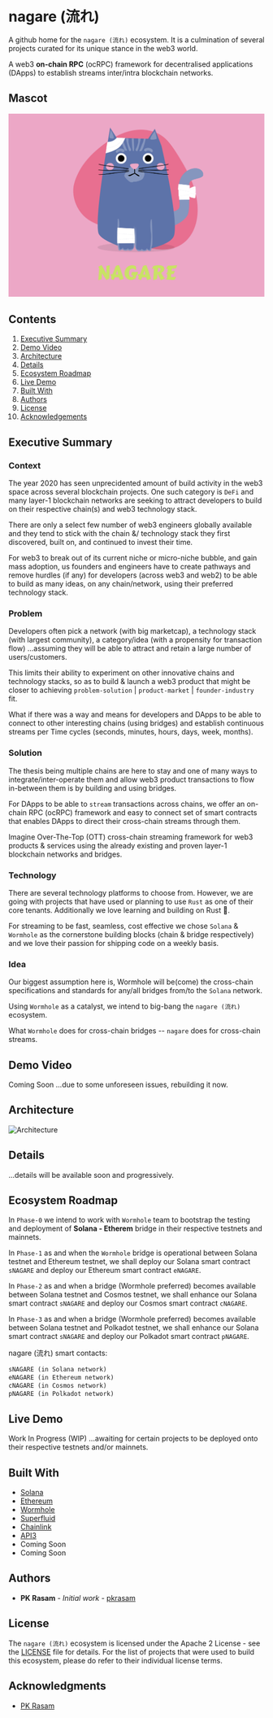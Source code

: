 # nagare (流れ)

A github home for the `nagare (流れ)` ecosystem. It is a culmination of several projects curated for its unique stance in the web3 world.

A web3 **on-chain RPC** (ocRPC) framework for decentralised applications (DApps) to establish streams inter/intra blockchain networks.

## Mascot

![Mascot](images/nagare-mascot-00.png)

## Contents

1. [Executive Summary](#executive-summary)
1. [Demo Video](#demo-video)
1. [Architecture](#architecture)
1. [Details](#details)
1. [Ecosystem Roadmap](#ecosystem-roadmap)
1. [Live Demo](#live-demo)
1. [Built With](#built-with)
1. [Authors](#authors)
1. [License](#license)
1. [Acknowledgements](#acknowledgements)

## Executive Summary

### Context

The year 2020 has seen unprecidented amount of build activity in the web3 space across several blockchain projects. One such category is `DeFi` and many layer-1 blockchain networks are seeking to attract developers to build on their respective chain(s) and web3 technology stack.

There are only a select few number of web3 engineers globally available and they tend to stick with the chain &/ technology stack they first discovered, built on, and continued to invest their time.

For web3 to break out of its current niche or micro-niche bubble, and gain mass adoption, us founders and engineers have to create pathways and remove hurdles (if any) for developers (across web3 and web2) to be able to build as many ideas, on any chain/network, using their preferred technology stack.

### Problem

Developers often pick a network (with big marketcap), a technology stack (with largest community), a category/idea (with a propensity for transaction flow) ...assuming they will be able to attract and retain a large number of users/customers.

This limits their ability to experiment on other innovative chains and technology stacks, so as to build & launch a web3 product that might be closer to achieving `problem-solution` | `product-market` | `founder-industry` fit.

What if there was a way and means for developers and DApps to be able to connect to other interesting chains (using bridges) and establish continuous streams per Time cycles (seconds, minutes, hours, days, week, months).

### Solution

The thesis being multiple chains are here to stay and one of many ways to integrate/inter-operate them and allow web3 product transactions to flow in-between them is by building and using bridges.

For DApps to be able to `stream` transactions across chains, we offer an on-chain RPC (ocRPC) framework and easy to connect set of smart contracts that enables DApps to direct their cross-chain streams through them.

Imagine Over-The-Top (OTT) cross-chain streaming framework for web3 products & services using the already existing and proven layer-1 blockchain networks and bridges.

### Technology

There are several technology platforms to choose from. However, we are going with projects that have used or planning to use `Rust` as one of their core tenants. Additionally we love learning and building on Rust 🦀.

For streaming to be fast, seamless, cost effective we chose `Solana` & `Wormhole` as the cornerstone building blocks (chain & bridge respectively) and we love their passion for shipping code on a weekly basis.

### Idea

Our biggest assumption here is, Wormhole will be(come) the cross-chain specifications and standards for any/all bridges from/to the `Solana` network.

Using `Wormhole` as a catalyst, we intend to big-bang the `nagare (流れ)` ecosystem.

What `Wormhole` does for cross-chain bridges -- `nagare` does for cross-chain streams.

## Demo Video

Coming Soon ...due to some unforeseen issues, rebuilding it now.

## Architecture

![Architecture](archs/nagare-arch-00.png)

## Details

...details will be available soon and progressively.

## Ecosystem Roadmap

In `Phase-0` we intend to work with `Wormhole` team to bootstrap the testing and deployment of **Solana - Etherem** bridge in their respective testnets and mainnets.

In `Phase-1` as and when the `Wormhole` bridge is operational between Solana testnet and Ethereum testnet, we shall deploy our Solana smart contract `sNAGARE` and deploy our Ethereum smart contract `eNAGARE`.

In `Phase-2` as and when a bridge (Wormhole preferred) becomes available between Solana testnet and Cosmos testnet, we shall enhance our Solana smart contract `sNAGARE` and deploy our Cosmos smart contract `cNAGARE`.

In `Phase-3` as and when a bridge (Wormhole preferred) becomes available between Solana testnet and Polkadot testnet, we shall enhance our Solana smart contract `sNAGARE` and deploy our Polkadot smart contract `pNAGARE`.

nagare (流れ) smart contacts:
```
sNAGARE (in Solana network)
eNAGARE (in Ethereum network)
cNAGARE (in Cosmos network)
pNAGARE (in Polkadot network)
```

## Live Demo

Work In Progress (WIP) ...awaiting for certain projects to be deployed onto their respective testnets and/or mainnets.

## Built With

* [Solana](https://solana.com/)
* [Ethereum](https://ethereum.org/en/)
* [Wormhole](https://github.com/certusone/wormhole)
* [Superfluid](https://www.superfluid.finance/)
* [Chainlink](https://chain.link/)
* [API3](https://api3.org/)
* Coming Soon
* Coming Soon

## Authors

* **PK Rasam** - *Initial work* - [pkrasam](https://github.com/pkrasam)

## License

The `nagare (流れ)` ecosystem is licensed under the Apache 2 License - see the [LICENSE](LICENSE) file for details. For the list of projects that were used to build this ecosystem, please do refer to their individual license terms.

## Acknowledgments

* [PK Rasam](https://github.com/pkrasam)
